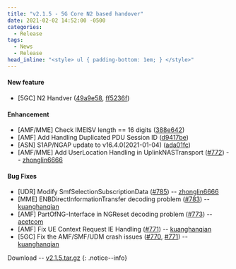```yaml
---
title: "v2.1.5 - 5G Core N2 based handover"
date: 2021-02-02 14:52:00 -0500
categories:
  - Release
tags:
  - News
  - Release
head_inline: "<style> ul { padding-bottom: 1em; } </style>"
---
```


#### New feature
- [5GC] N2 Handver ([49a9e58](https://github.com/open5gs/open5gs/commit/49a9e58efe3f6ecd482c3b77b98cd0841688b647), [ff5236f](https://github.com/open5gs/open5gs/commit/ff5236f3e01ee6984bc78eaacc7d84e08c321266))

#### Enhancement
- [AMF/MME] Check IMEISV length == 16 digits ([388e642](https://github.com/open5gs/open5gs/commit/388e64213fcebc257eb7bd0223105c3055c56252))
- [AMF] Add Handling Duplicated PDU Session ID ([d9417be](https://github.com/open5gs/open5gs/commit/d9417be9a62255efa91a11ee2c424ec1e739b919))
- [ASN] S1AP/NGAP update to v16.4.0(2021-01-04) ([ada01fc](https://github.com/open5gs/open5gs/commit/ada01fca8ffaea029d2ae04e6bc1bb499ab37894))
- [AMF/MME] Add UserLocation Handling in UplinkNASTransport ([#772](https://github.com/open5gs/open5gs/pull/772)) -- [zhonglin6666](https://github.com/zhonglin6666)

#### Bug Fixes
- [UDR] Modify SmfSelectionSubscriptionData ([#785](https://github.com/open5gs/open5gs/pull/785)) -- [zhonglin6666](https://github.com/zhonglin6666)
- [MME] ENBDirectInformationTransfer decoding problem ([#783](https://github.com/open5gs/open5gs/issues/783)) -- [kuanghanqian](https://github.com/kuanghanqian)
- [AMF] PartOfNG-Interface in NGReset decoding problem ([#773](https://github.com/open5gs/open5gs/issues/773)) -- [acetcom](https://github.com/acetcom)
- [AMF] Fix UE Context Request IE Handling ([#771](https://github.com/open5gs/open5gs/issues/771)) -- [kuanghanqian](https://github.com/kuanghanqian)
- [5GC] Fix the AMF/SMF/UDM crash issues ([#770](https://github.com/open5gs/open5gs/issues/770), [#771](https://github.com/open5gs/open5gs/issues/771)) -- [kuanghanqian](https://github.com/kuanghanqian)

Download -- [v2.1.5.tar.gz](https://github.com/open5gs/open5gs/archive/v2.1.5.tar.gz)
{: .notice--info}
